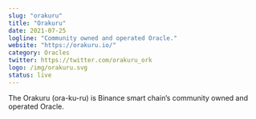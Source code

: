 ```yaml
---
slug: "orakuru"
title: "Orakuru"
date: 2021-07-25
logline: "Community owned and operated Oracle."
website: "https://orakuru.io/"
category: Oracles
twitter: https://twitter.com/orakuru_ork
logo: /img/orakuru.svg
status: live
---
```


The Orakuru (ora-ku-ru) is Binance smart chain’s community owned and operated Oracle.